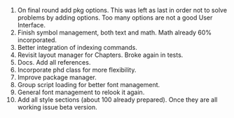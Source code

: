 1. On final round add pkg options. This was left as last in order not to solve problems by adding
    options. Too many options are not a good User Interface.
2.  Finish symbol management, both text and math. Math already 60% incorporated.
3.  Better integration of indexing commands.
4.  Revisit layout manager for Chapters. Broke again in tests.
5.  Docs. Add all references.
6.  Incorporate phd class for more flexibility.
7. Improve package manager.
8. Group script loading for better font management.
9. General font management to relook it again.
10. Add all style sections (about 100 already prepared). Once they
     are all working issue beta version.






